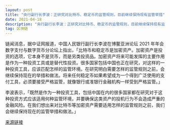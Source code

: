 ```yaml
---
layout: post
title: "央行副行长李波：正研究对比特币、稳定币的监管规则，目前继续保持现有监管举措"
date: 2021-04-18
description: "央行副行长李波：正研究对比特币、稳定币的监管规则，目前继续保持现有监管举措"
tag: 区块链
---   
```

链闻消息，据中证网报道，中国人民银行副行长李波在博鳌亚洲论坛 2021 年年会数字支付与数字货币分论坛上指出，「比特币和稳定币是加密资产。加密资产是投资的选项，它本身不是货币，而是另类投资品。加密资产将来可能发挥的主要作用是作为一种投资工具或是替代性投资。很多国家包括中国也正在研究，对这样的一种投资工具，应该匹配怎样的监管环境。在研究明白需要怎样的监管规则之前，会继续保持现在的举措和做法。将来任何稳定币如果希望成为一个得到广泛使用的支付工具，必须要接受严格监管，就像银行或准银行金融机构一样受到严格监管。」

李波表示，「既然是作为一种投资工具，包括中国在内的很多国家都在研究对于这种投资方式应该适用何种监管环境，并要确保这类资产的投机行为不会造成严重的金融风险。在我们想出来对比特币等加密资产需要适用怎样的监管规则之前，我们会继续保持现在的监管举措和做法。」

[来源链接](http://www.cs.com.cn/xwzx/hg/202104/t20210418_6158620.html)
